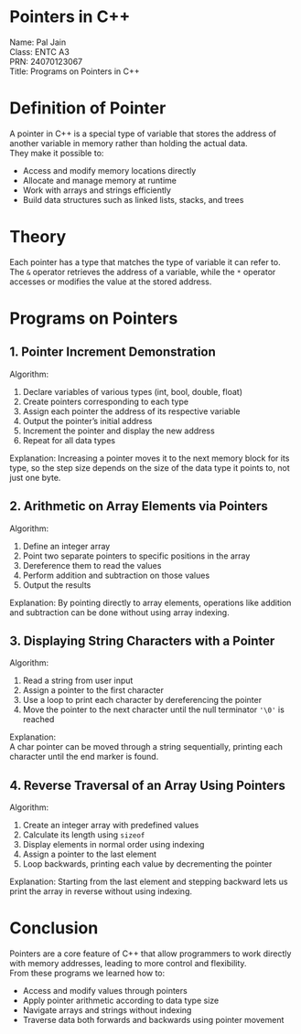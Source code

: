 # Pointers in C++

Name: Pal Jain  
Class: ENTC A3  
PRN: 24070123067  
Title: Programs on Pointers in C++

# Definition of Pointer
A pointer in C++ is a special type of variable that stores the address of another variable in memory rather than holding the actual data.  
They make it possible to:  
- Access and modify memory locations directly  
- Allocate and manage memory at runtime  
- Work with arrays and strings efficiently  
- Build data structures such as linked lists, stacks, and trees  

# Theory
Each pointer has a type that matches the type of variable it can refer to.  
The `&` operator retrieves the address of a variable, while the `*` operator accesses or modifies the value at the stored address.

# Programs on Pointers

## 1. Pointer Increment Demonstration

Algorithm:  
1. Declare variables of various types (int, bool, double, float)  
2. Create pointers corresponding to each type  
3. Assign each pointer the address of its respective variable  
4. Output the pointer’s initial address  
5. Increment the pointer and display the new address  
6. Repeat for all data types  

Explanation:
Increasing a pointer moves it to the next memory block for its type, so the step size depends on the size of the data type it points to, not just one byte.

## 2. Arithmetic on Array Elements via Pointers
Algorithm: 
1. Define an integer array  
2. Point two separate pointers to specific positions in the array  
3. Dereference them to read the values  
4. Perform addition and subtraction on those values  
5. Output the results  

Explanation: 
By pointing directly to array elements, operations like addition and subtraction can be done without using array indexing.

## 3. Displaying String Characters with a Pointer
Algorithm: 
1. Read a string from user input  
2. Assign a pointer to the first character  
3. Use a loop to print each character by dereferencing the pointer  
4. Move the pointer to the next character until the null terminator `'\0'` is reached  

Explanation:  
A char pointer can be moved through a string sequentially, printing each character until the end marker is found.

## 4. Reverse Traversal of an Array Using Pointers
Algorithm: 
1. Create an integer array with predefined values  
2. Calculate its length using `sizeof`  
3. Display elements in normal order using indexing  
4. Assign a pointer to the last element  
5. Loop backwards, printing each value by decrementing the pointer
   
Explanation: 
Starting from the last element and stepping backward lets us print the array in reverse without using indexing.

# Conclusion
Pointers are a core feature of C++ that allow programmers to work directly with memory addresses, leading to more control and flexibility.  
From these programs we learned how to:  
- Access and modify values through pointers  
- Apply pointer arithmetic according to data type size  
- Navigate arrays and strings without indexing  
- Traverse data both forwards and backwards using pointer movement
